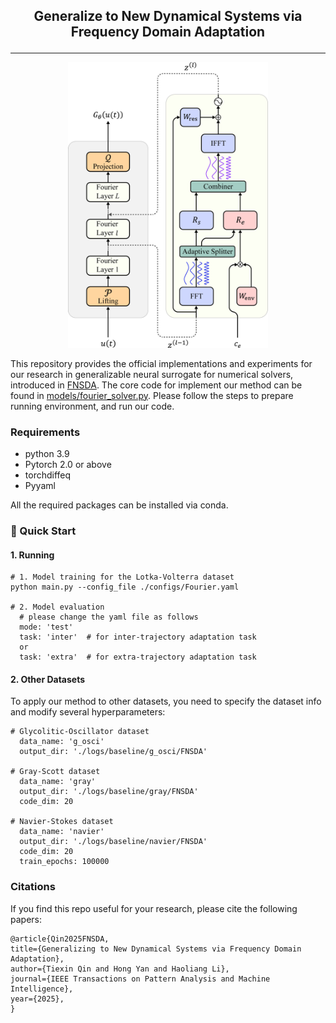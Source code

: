 <h2 align="center">
<p> Generalize to New Dynamical Systems via Frequency Domain Adaptation</p>
</h2>

---

<p align="center">
    <img width=320 src="./figs/framework.png">
    <!-- <br>Fig 1. The overview of network architecture for LSSAE.</br> -->
</p>

This repository provides the official implementations and experiments for our research in generalizable neural surrogate for numerical solvers, introduced in [FNSDA](https://openreview.net/pdf?id=SXj1qjFEpQ). The core code for implement our method can be found in [models/fourier_solver.py](models/fourier_solver.py). Please follow the steps to prepare running environment, and run our code.


### Requirements

- python 3.9
- Pytorch 2.0 or above
- torchdiffeq
- Pyyaml

All the required packages can be installed via conda. 


### 🚀 Quick Start

#### 1. Running
```
# 1. Model training for the Lotka-Volterra dataset
python main.py --config_file ./configs/Fourier.yaml 

# 2. Model evaluation
  # please change the yaml file as follows
  mode: 'test'
  task: 'inter'  # for inter-trajectory adaptation task
  or
  task: 'extra'  # for extra-trajectory adaptation task
```


#### 2. Other Datasets

To apply our method to other datasets, you need to specify the dataset info and modify several hyperparameters:
```
# Glycolitic-Oscillator dataset
  data_name: 'g_osci'
  output_dir: './logs/baseline/g_osci/FNSDA'

# Gray-Scott dataset
  data_name: 'gray'
  output_dir: './logs/baseline/gray/FNSDA'
  code_dim: 20

# Navier-Stokes dataset
  data_name: 'navier'
  output_dir: './logs/baseline/navier/FNSDA'
  code_dim: 20
  train_epochs: 100000
```




### Citations
If you find this repo useful for your research, please cite the following papers:

    @article{Qin2025FNSDA,
    title={Generalizing to New Dynamical Systems via Frequency Domain Adaptation},
    author={Tiexin Qin and Hong Yan and Haoliang Li},
    journal={IEEE Transactions on Pattern Analysis and Machine Intelligence},
    year={2025},
    }
